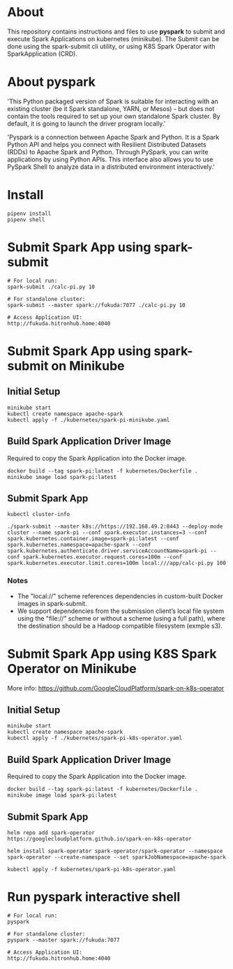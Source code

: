 # About
This repository contains instructions and files to use **pyspark** to submit and execute Spark Applications on kubernetes (minikube). The Submit can be done using the spark-submit cli utility, or using K8S Spark Operator with SparkApplication (CRD).

# About pyspark
'This Python packaged version of Spark is suitable for interacting with an existing cluster (be it Spark standalone, YARN, or Mesos) - but does not contain the tools required to set up your own standalone Spark cluster. By default, it is going to launch the driver program locally.'

'Pyspark is a connection between Apache Spark and Python. It is a Spark Python API and helps you connect with Resilient Distributed Datasets (RDDs) to Apache Spark and Python. Through PySpark, you can write applications by using Python APIs. This interface also allows you to use PySpark Shell to analyze data in a distributed environment interactively.'

# Install
```
pipenv install
pipenv shell
```

# Submit Spark App using spark-submit
```
# For local run:
spark-submit ./calc-pi.py 10

# For standalone cluster:
spark-submit --master spark://fukuda:7077 ./calc-pi.py 10

# Access Application UI:
http://fukuda.hitronhub.home:4040
```



# Submit Spark App using spark-submit on Minikube
## Initial Setup
```
minikube start
kubectl create namespace apache-spark
kubectl apply -f ./kubernetes/spark-pi-minikube.yaml
```

## Build Spark Application Driver Image
Required to copy the Spark Application into the Docker image.
```
docker build --tag spark-pi:latest -f kubernetes/Dockerfile .
minikube image load spark-pi:latest
```

## Submit Spark App
```
kubectl cluster-info

./spark-submit --master k8s://https://192.168.49.2:8443 --deploy-mode cluster --name spark-pi --conf spark.executor.instances=3 --conf spark.kubernetes.container.image=spark-pi:latest --conf spark.kubernetes.namespace=apache-spark --conf spark.kubernetes.authenticate.driver.serviceAccountName=spark-pi --conf spark.kubernetes.executor.request.cores=100m --conf spark.kubernetes.executor.limit.cores=100m local:///app/calc-pi.py 100
```

### Notes
- The "local://" scheme references dependencies in custom-built Docker images in spark-submit.
- We support dependencies from the submission client’s local file system using the "file://" scheme or without a scheme (using a full path), where the destination should be a Hadoop compatible filesystem (exmple s3).


# Submit Spark App using K8S Spark Operator on Minikube
More info: https://github.com/GoogleCloudPlatform/spark-on-k8s-operator

## Initial Setup
```
minikube start
kubectl create namespace apache-spark
kubectl apply -f ./kubernetes/spark-pi-k8s-operator.yaml
```

## Build Spark Application Driver Image
Required to copy the Spark Application into the Docker image.
```
docker build --tag spark-pi:latest -f kubernetes/Dockerfile .
minikube image load spark-pi:latest
```

## Submit Spark App
```
helm repo add spark-operator https://googlecloudplatform.github.io/spark-on-k8s-operator

helm install spark-operator spark-operator/spark-operator --namespace spark-operator --create-namespace --set sparkJobNamespace=apache-spark

kubectl apply -f kubernetes/spark-pi-k8s-operator.yaml
```

# Run pyspark interactive shell
```
# For local run:
pyspark

# For standalone cluster:
pyspark --master spark://fukuda:7077

# Access Application UI:
http://fukuda.hitronhub.home:4040
```